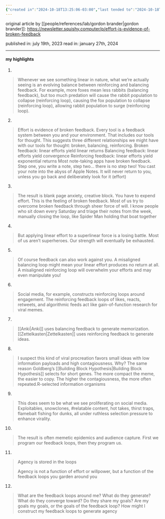 ```yaml
---
{"created in":"2024-10-18T13:25:06-03:00","last tended to":"2024-10-18T13:31:07-03:00","tags":["essay","highlights","lab","design","systemsscience","cybernetics"],"created":"2024-10-18T13:25:06.869-03:00","updated":"2025-01-27T13:20:47.409-03:00","dg-publish":true,"permalink":"/009-notes-and-highlights-from-books-videos-articles/effort-is-evidence-of-broken-feedback-loops-gordon-brander/","dgPassFrontmatter":true}
---
```


original article by [[people/references/lab/gordon brander\|gordon brander]]: https://newsletter.squishy.computer/p/effort-is-evidence-of-broken-feedback

published in: july 19th, 2023
read in: january 27th, 2024

---
#### my highlights

1)
> Whenever we see something linear in nature, what we’re actually seeing is an evolving balance between reinforcing and balancing feedback. For example, more foxes mean less rabbits (balancing feedback), but too much predation will cause the rabbit population to collapse (reinforcing loop), causing the fox population to collapse (reinforcing loop), allowing rabbit population to surge (reinforcing loop).

2)
> Effort is evidence of broken feedback. Every tool is a feedback system between you and your environment. That includes our tools for thought. This suggests three different relationships we might have with our tools for thought: broken, balancing, reinforcing. Broken feedback: linear efforts yield linear returns Balancing feedback: linear efforts yield convergence Reinforcing feedback: linear efforts yield exponential returns Most note-taking apps have broken feedback. Step one, you write a note, step two… there is no step two! You cast your note into the abyss of Apple Notes. It will never return to you, unless you go back and deliberately look for it (effort)

3)
> The result is blank page anxiety, creative block. You have to expend effort. This is the feeling of broken feedback. Most of us try to overcome broken feedback through sheer force of will. I know people who sit down every Saturday and triage their notes from the week, manually closing the loop, like Spider Man holding that boat together

4)
> But applying linear effort to a superlinear force is a losing battle. Most of us aren’t superheroes. Our strength will eventually be exhausted.

5)
> Of course feedback can also work against you. A misaligned balancing loop might mean your linear effort produces no return at all. A misaligned reinforcing loop will overwhelm your efforts and may even manipulate you!

6)
> Social media, for example, constructs reinforcing loops around engagement. The reinforcing feedback loops of likes, reacts, retweets, and algorithmic feeds act like gain-of-function research for viral memes.

7)
> [[Anki\|Anki]] uses balancing feedback to generate memorization.
> [[Zettelkasten\|Zettelkasten]] uses reinforcing feedback to generate ideas.

8)
> I suspect this kind of viral procreation favors small ideas with low information payloads and high contagiousness. Why? The same reason Goldberg’s [[Building Block Hypothesis\|Building Block Hypothesis]] selects for short genes. The more compact the meme, the easier to copy. The higher the contagiousness, the more often repeated.R-selected information organisms

9)
> This does seem to be what we see proliferating on social media. Exploitables, snowclones, \#relatable content, hot takes, thirst traps, flamebait fishing for dunks, all under ruthless selection pressure to enhance virality.

10)
> The result is often memetic epidemics and audience capture. First we program our feedback loops, then they program us.

11)
> Agency is stored in the loops
> 
> Agency is not a function of effort or willpower, but a function of the feedback loops you garden around you

12)
> What are the feedback loops around me? What do they generate? What do they converge toward? Do they share my goals? Are my goals my goals, or the goals of the feedback loop? How might I construct my feedback loops to generate agency